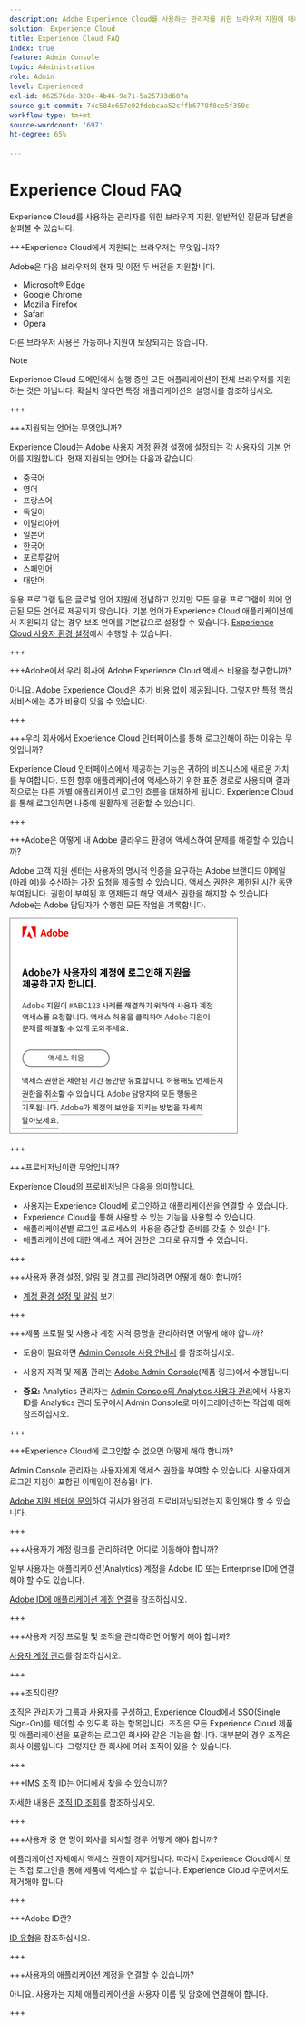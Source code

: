 ```yaml
---
description: Adobe Experience Cloud를 사용하는 관리자를 위한 브라우저 지원에 대해 알아보고, 일반적인 질문에 대한 답변을 얻을 수 있습니다.
solution: Experience Cloud
title: Experience Cloud FAQ
index: true
feature: Admin Console
topic: Administration
role: Admin
level: Experienced
exl-id: 062576da-328e-4b46-9e71-5a25733d607a
source-git-commit: 74c584e657e02fdebcaa52cffb6778f8ce5f350c
workflow-type: tm+mt
source-wordcount: '697'
ht-degree: 65%

---
```


# Experience Cloud FAQ

Experience Cloud를 사용하는 관리자를 위한 브라우저 지원, 일반적인 질문과 답변을 살펴볼 수 있습니다.

+++Experience Cloud에서 지원되는 브라우저는 무엇입니까?

Adobe은 다음 브라우저의 현재 및 이전 두 버전을 지원합니다.

* Microsoft® Edge
* Google Chrome
* Mozilla Firefox
* Safari
* Opera

다른 브라우저 사용은 가능하나 지원이 보장되지는 않습니다.

>[!NOTE]
>
>Experience Cloud 도메인에서 실행 중인 모든 애플리케이션이 전체 브라우저를 지원하는 것은 아닙니다. 확실치 않다면 특정 애플리케이션의 설명서를 참조하십시오.

+++

+++지원되는 언어는 무엇입니까?

Experience Cloud는 Adobe 사용자 계정 환경 설정에 설정되는 각 사용자의 기본 언어를 지원합니다. 현재 지원되는 언어는 다음과 같습니다.

* 중국어
* 영어
* 프랑스어
* 독일어
* 이탈리아어
* 일본어
* 한국어
* 포르투갈어
* 스페인어
* 대만어

응용 프로그램 팀은 글로벌 언어 지원에 전념하고 있지만 모든 응용 프로그램이 위에 언급된 모든 언어로 제공되지 않습니다. 기본 언어가 Experience Cloud 애플리케이션에서 지원되지 않는 경우 보조 언어를 기본값으로 설정할 수 있습니다. [Experience Cloud 사용자 환경 설정](https://experience.adobe.com/preferences)에서 수행할 수 있습니다.

+++

+++Adobe에서 우리 회사에 Adobe Experience Cloud 액세스 비용을 청구합니까?

아니요. Adobe Experience Cloud은 추가 비용 없이 제공됩니다. 그렇지만 특정 핵심 서비스에는 추가 비용이 있을 수 있습니다.

+++

+++우리 회사에서 Experience Cloud 인터페이스를 통해 로그인해야 하는 이유는 무엇입니까?

Experience Cloud 인터페이스에서 제공하는 기능은 귀하의 비즈니스에 새로운 가치를 부여합니다. 또한 향후 애플리케이션에 액세스하기 위한 표준 경로로 사용되며 결과적으로는 다른 개별 애플리케이션 로그인 흐름을 대체하게 됩니다. Experience Cloud를 통해 로그인하면 나중에 원활하게 전환할 수 있습니다.

+++

+++Adobe은 어떻게 내 Adobe 클라우드 환경에 액세스하여 문제를 해결할 수 있습니까?

Adobe 고객 지원 센터는 사용자의 명시적 인증을 요구하는 Adobe 브랜디드 이메일(아래 예)을 수신하는 가장 요청을 제출할 수 있습니다. 액세스 권한은 제한된 시간 동안 부여됩니다. 권한이 부여된 후 언제든지 해당 액세스 권한을 해지할 수 있습니다. Adobe는 Adobe 담당자가 수행한 모든 작업을 기록합니다.

![Adobe 지원 사례](../assets/support-email.png)

+++

+++프로비저닝이란 무엇입니까?

Experience Cloud의 프로비저닝은 다음을 의미합니다.

* 사용자는 Experience Cloud에 로그인하고 애플리케이션을 연결할 수 있습니다.
* Experience Cloud을 통해 사용할 수 있는 기능을 사용할 수 있습니다.
* 애플리케이션별 로그인 프로세스의 사용을 중단할 준비를 갖출 수 있습니다.
* 애플리케이션에 대한 액세스 제어 권한은 그대로 유지할 수 있습니다.

+++

+++사용자 환경 설정, 알림 및 경고를 관리하려면 어떻게 해야 합니까?

* [계정 환경 설정 및 알림](/help/interface/features/account-preferences.md) 보기

+++

+++제품 프로필 및 사용자 계정 자격 증명을 관리하려면 어떻게 해야 합니까?

* 도움이 필요하면 [Admin Console 사용 안내서](https://helpx.adobe.com/kr/enterprise/admin-guide.html) 를 참조하십시오.

* 사용자 자격 및 제품 관리는 [Adobe Admin Console](https://adminconsole.adobe.com/enterprise)&#x200B;(제품 링크)에서 수행됩니다.

* **중요:** Analytics 관리자는 [Admin Console의 Analytics 사용자 관리](https://experienceleague.adobe.com/docs/analytics/admin/user-product-management/migrate-users/c-migration-tool.html?lang=ko)에서 사용자 ID를 Analytics 관리 도구에서 Admin Console로 마이그레이션하는 작업에 대해 참조하십시오.

+++

+++Experience Cloud에 로그인할 수 없으면 어떻게 해야 합니까?

Admin Console 관리자는 사용자에게 액세스 권한을 부여할 수 있습니다. 사용자에게 로그인 지침이 포함된 이메일이 전송됩니다.

[Adobe 지원 센터에 문의](https://experienceleague.adobe.com/ko?support-solution=General#support)하여 귀사가 완전히 프로비저닝되었는지 확인해야 할 수 있습니다.

+++

+++사용자가 계정 링크를 관리하려면 어디로 이동해야 합니까?

일부 사용자는 애플리케이션(Analytics) 계정을 Adobe ID 또는 Enterprise ID에 연결해야 할 수도 있습니다.

[Adobe ID에 애플리케이션 계정 연결](../administration/organizations.md)을 참조하십시오.

+++

+++사용자 계정 프로필 및 조직을 관리하려면 어떻게 해야 합니까?

[사용자 계정 관리](../administration/organizations.md)를 참조하십시오.

+++

+++조직이란?

[조직](../administration/organizations.md)은 관리자가 그룹과 사용자를 구성하고, Experience Cloud에서 SSO(Single Sign-On)를 제어할 수 있도록 하는 항목입니다. 조직은 모든 Experience Cloud 제품 및 애플리케이션을 포괄하는 로그인 회사와 같은 기능을 합니다. 대부분의 경우 조직은 회사 이름입니다. 그렇지만 한 회사에 여러 조직이 있을 수 있습니다.

+++

+++IMS 조직 ID는 어디에서 찾을 수 있습니까?

자세한 내용은 [조직 ID 조회](../administration/organizations.md)를 참조하십시오.

+++

+++사용자 중 한 명이 회사를 퇴사할 경우 어떻게 해야 합니까?

애플리케이션 자체에서 액세스 권한이 제거됩니다. 따라서 Experience Cloud에서 또는 직접 로그인을 통해 제품에 액세스할 수 없습니다. Experience Cloud 수준에서도 제거해야 합니다.

+++

+++Adobe ID란?

[ID 유형](https://helpx.adobe.com/kr/enterprise/using/identity.html)을 참조하십시오.

+++

+++사용자의 애플리케이션 계정을 연결할 수 있습니까?

아니요. 사용자는 자체 애플리케이션을 사용자 이름 및 암호에 연결해야 합니다.

+++
